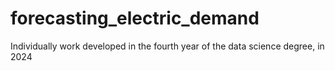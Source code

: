 # forecasting_electric_demand

Individually work developed in the fourth year of the data science degree, in 2024
